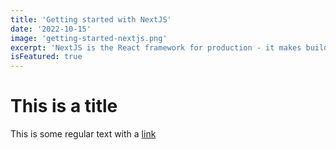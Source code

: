 ```yaml
---
title: 'Getting started with NextJS'
date: '2022-10-15'
image: 'getting-started-nextjs.png'
excerpt: 'NextJS is the React framework for production - it makes building fullstack React apps and sites a breeze and ships with built-in SSR.'
isFeatured: true 
---
```


# This is a title

This is some regular text with a [link](https://google.com)
